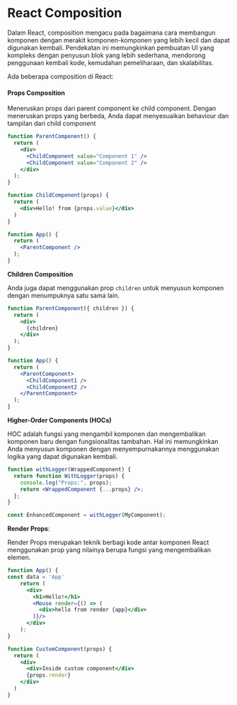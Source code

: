 # React Composition

Dalam React, composition mengacu pada bagaimana cara membangun komponen dengan merakit komponen-komponen yang lebih kecil dan dapat digunakan kembali. Pendekatan ini memungkinkan pembuatan UI yang kompleks dengan penyusun blok yang lebih sederhana, mendorong penggunaan kembali kode, kemudahan pemeliharaan, dan skalabilitas.&#x20;

Ada beberapa composition di React:

#### Props Composition

Meneruskan props dari parent component ke child component. Dengan meneruskan props yang berbeda, Anda dapat menyesuaikan behaviour dan tampilan dari child component

```jsx
function ParentComponent() {
  return (
    <div>
      <ChildComponent value="Component 1" />
      <ChildComponent value="Component 2" />
    </div>
  );
}

function ChildComponent(props) {
  return (
    <div>Hello! from {props.value}</div>
  )
}

function App() {
  return (
    <ParentComponent />
  );
}
```

**Children Composition**

Anda juga dapat menggunakan prop `children` untuk menyusun komponen dengan menumpuknya satu sama lain.

```jsx
function ParentComponent({ children }) {
  return (
    <div>
      {children}
    </div>
  );
}

function App() {
  return (
    <ParentComponent>
      <ChildComponent1 />
      <ChildComponent2 />
    </ParentComponent>
  );
}
```

**Higher-Order Components (HOCs)**

HOC adalah fungsi yang mengambil komponen dan mengembalikan komponen baru dengan fungsionalitas tambahan. Hal ini memungkinkan Anda menyusun komponen dengan menyempurnakannya menggunakan logika yang dapat digunakan kembali.

```jsx
function withLogger(WrappedComponent) {
  return function WithLogger(props) {
    console.log("Props:", props);
    return <WrappedComponent {...props} />;
  };
}

const EnhancedComponent = withLogger(MyComponent);
```

**Render Props**:

Render Props merupakan teknik berbagi kode antar komponen React menggunakan prop yang nilainya berupa fungsi yang mengembalikan elemen.

```jsx
function App() {
const data = 'App'
    return (
      <div>
        <h1>Hello!</h1>
        <Mouse render={() => (
          <div>hello from render {app}</div>
        )}/>
      </div>
    );
}

function CustomComponent(props) {
  return (
    <div>
      <div>Inside custom component</div>
      {props.render}
    </div>
  )
}
```
